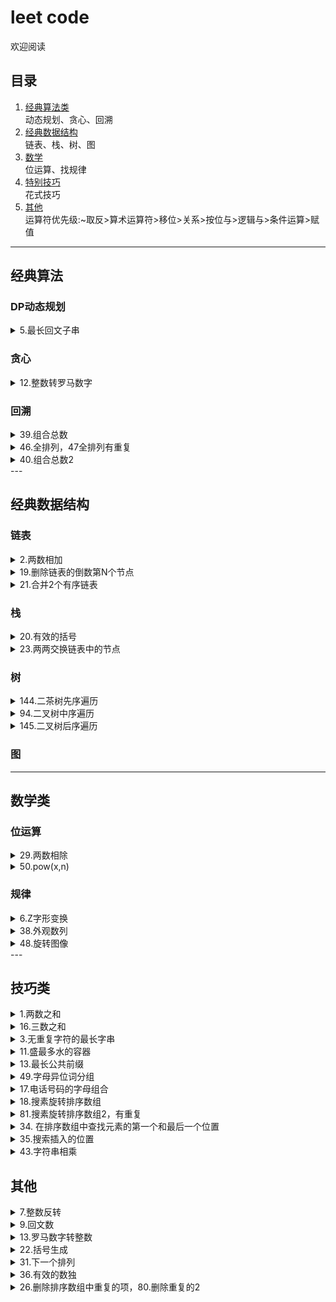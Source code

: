 # leet code

欢迎阅读

## 目录

1. [经典算法类](#classic)  
   动态规划、贪心、回溯
2. [经典数据结构](#data)  
   链表、栈、树、图
3. [数学](#math)  
   位运算、找规律
4. [特别技巧](#skill)  
   花式技巧
5. [其他](#other)    
   运算符优先级:~取反>算术运算符>移位>关系>按位与>逻辑与>条件运算>赋值

---

## <span id ='classic'>经典算法</span>

### DP动态规划

<details>
<summary>5.最长回文子串</summary>


题目：返回字符串中最长回文子串
解法一：动态规划。```dp[i][j]=1```表示i到j之间为回文。```dp[i,i]=1,dp[i][i+1]=(str[i]==str[i+1])```既自身单个算回文，自身与下一个相同算回文。状态转移方程```dp[i][j]=(dp[i-1][j+1] and str[i]==str[j])```。时间复杂度n^2,太慢了

```python
class Solution:
    def longestPalindrome(self, s: str) -> str:
        n = len(s)
        dp = [[0] * n for _ in range(n)]
        ans = ""
        for l in range(n):  # 枚举子串的长度 l,从0开始
            for i in range(n):  # 枚举子串的起始位置 i
                j = i + l  # 结束位置
                if j >= n:
                    break
                if l == 0:
                    dp[i][j] = True
                elif l == 1:
                    dp[i][j] = (s[i] == s[j])
                else:
                    dp[i][j] = (dp[i + 1][j - 1] and s[i] == s[j])
                if dp[i][j] and j - i + 1 > len(ans):
                    ans = s[i:j+1]
        return ans
```

解法二：简接滑动窗口。运用切片和反向,分别对奇数偶数长度的子串判断。时间复杂度n(据说).

```python
class Solution:
    def longestPalindrome(self, s: str) -> str:
        if not s:return ""
        maxLen,start=1,0
        for i in range(len(s)):  # i为结尾索引，
        	if i-maxLen >=1 and s[i-maxLen-1:i+1]==s[i-maxLen-1:i+1][::-1]:
        		start=i-maxLen-1
        		maxLen+=2
        		continue
        	if i-maxLen >=0 and s[i-maxLen:i+1]==s[i-maxLen:i+1][::-1]:
        		start=i-maxLen
        		maxLen+=1
        return s[start:start+maxLen]

```

解法三：中心扩展。先向后纳入相同元素,再分别2端扩张。时间复杂度n(不是).

```python
class Solution:
    def longestPalindrome(self, s: str) -> str:
        if not s:
            return s
        i = 0
        mx = 0
        left=0
        right=0
        while i < len(s):
            l = i - 1
            while i + 1 < len(s) and s[i + 1] == s[i]:
                i += 1
            r = i + 1
            while l >= 0 and r < len(s) and s[l] == s[r]:
                l -= 1
                r += 1
            if mx < r - l - 1:
                mx = r-l-1
                left, right=l+1, r-1
            i += 1
        return s[left:right+1]

```

</details>

### 贪心

<details>
<summary>12.整数转罗马数字</summary>


题目：罗马数字包含以下七种字符： I， V， X， L，C，D 和 M，给定一个整数，将其转为罗马数字。输入确保在 1 到 3999 的范围内
解法：按照1000，900，500，400，100，90，50，40，10，9，5，4，1。贪婪匹配，这个数字元素设计非常合理，确保了贪心的解一定是正确 的。

```python
class Solution:
    def intToRoman(self, num: int) -> str:
        strs = ['M', 'CM', 'D', 'CD', 'C', 'XC', 'L', 'XL', 'X', 'IX', 'V', 'IV', 'I']
        nums = [1000, 900, 500, 400, 100, 90, 50, 40, 10, 9, 5, 4, 1]        
        ret = ""        
        for i, j in enumerate(nums):
            while num >= j:
                ret += strs[i]
                num -= j
            if num == 0:
                return ret
```

</details>

### 回溯

<details>
<summary>39.组合总数</summary>


题目：给定一个无重复元素的数组 candidates 和一个目标数 target ，找出 candidates 中所有可以使数字和为 target 的组合。数组中无重复的数，且每个数使用次数不限。
解法：回溯加剪枝，将数组candidates先排序，依次选择数来与target相减，更新下一层被选数组中的所有数都大于等于上一层被选的数，来达到剪枝效果。特别的，python中path参数更新，变相完成了回溯的效果。

```python
class Solution:
    def combinationSum(self, candidates: List[int], target: int) -> List[List[int]]:
        solutions=[]
        def backtracking(cans, remain, path):
            for i, can in enumerate(cans):
                if remain-can == 0:
                    solutions.append(path+[can])
                elif remain-can > 0:
                    backtracking(cans[i:], remain-can, path+[can])
                else:
                    break
        candidates.sort()
        backtracking(candidates, target, [])
        return solutions
```

</details>

<details>
<summary>46.全排列，47全排列有重复</summary>


题目：46给定一个 没有重复 数字的序列，返回其所有可能的全排列。
解法：回溯经典。复杂度n*N！

```python
class Solution:
    def permute(self, nums):
        def backtrack(start, end):
            if start == end:
                ans.append(nums[:])
            for i in range(start, end):  # 每一层相当于固定start位的数，
                nums[start], nums[i] = nums[i], nums[start]  # 让start之后的数轮流固定
                backtrack(start+1, end)
                nums[start], nums[i] = nums[i], nums[start]
        ans = []
        backtrack(0, len(nums))
        return ans  
```

题目：47，给定一个有重复 数字的序列，返回其无重复的所有可能的全排列。
解法1：复杂度n*N！。因为存在重复元素，使用回溯时，要使用同一层不固定已出现过的数。

```python
    def permuteUnique(self, nums: List[int]) -> List[List[int]]:
        res=[]
        def backtrace(start,end):
            if start==end-1:
                res.append(nums[:])
            seen=set()
            for i in range(start,end):
                if i>start and nums[i] in seen:
                    continue
                seen.add(nums[i])
                nums[i],nums[start]=nums[start],nums[i]
                backtrace(start+1,end)
                nums[i],nums[start]=nums[start],nums[i]
        
        backtrace(0,len(nums))
        return res
```

解法2：不回溯，使用递归。必须得先排序。循环中，如果后面的数大于当前层要固定的位的数（对应代码中的索引i），则与之交换，注意此过程中i的值应该是一直增大的，因为之前递增排序，交换后索引i之后的数仍然有序，同时巧妙的避免了固定i位的数的重复。

```python
    def permuteUnique(self, nums):
        nums.sort()
        result = list()
        self._permuteunique(nums, 0, result)
        return result

    def _permuteunique(self, nums, i, result):
        if i == len(nums) - 1:
            result.append(nums.copy())
            return
        
        for k in range(i, len(nums)):
            if i != k and nums[i] == nums[k]:  # 避免重复的关键
                continue
            nums[i], nums[k] = nums[k], nums[i]
            self._permuteunique(nums.copy(), i + 1, result)
```

</details>

<details>
<summary>40.组合总数2</summary>


题目：给定一个全正整数元素的数组 candidates 和一个目标数 target ，找出 candidates 中所有可以使数字和为 target 的组合。数组中有重复的数，且每个数只使用1次，且输出结果无重复。
解法：回溯加剪枝，同上，关键在于剪去同一层的相同元素的。同一层不选重复的数字

```python
class Solution:
    def combinationSum2(self, candidates: List[int], target: int) -> List[List[int]]:
        res = []
        candidates.sort()
        n = len(candidates)
        def helper(index, target ,path):
            if target == 0:
                res.append(path)
                return
            for i in range(index, n):
                if target < candidates[i]:
                    break
                if i > index and candidates[i - 1] == candidates[i]:  # 同一层剪枝
                    continue
                helper(i + 1 , target - candidates[i] , path + [candidates[i]] )
       
        helper(0 ,target,[])
        return res
```

</details>
---

## <span id="data">经典数据结构</span>

### 链表

<details>
<summary>2.两数相加</summary>


题目：两数逆序链表表示，求和的逆序链表表示
解法：按链表逐位相加，大于10则取个位，后面的和需+1。特别的，循环结束并不是2个指向链表的指针都为空时，还有进位。这题没啥意思，就是整数加法，正常朝左进位，逆序就朝右。

```python
class Solution:
    def addTwoNumbers(self, l1: ListNode, l2: ListNode) -> ListNode:
        dummy = p = ListNode(None)
        s = 0  # 进位用，
        while l1 or l2 or s:
            s +=(l1.val if l1 else 0) + (l2.val if l2 else 0)
            p.next = ListNode(s%10)
            p = p.next
            s  //= 10
            l1 = l1.next if l1 else None
            l2 = l2.next if l2 else None
        return dummy.next
```

</details>

<details>
<summary>19.删除链表的倒数第N个节点</summary>


题目：删除链表的倒数第N个节点
解法1：经典快慢双指针。

```python
class Solution:
    def removeNthFromEnd(self, head: ListNode, n: int) -> ListNode:
        dum = ListNode(0)      # 设置虚拟指针的目的是防止删除第一个节点
        dum.next = head
        cur = head
        pre = dum
        for i in range(n):     # 先走n步
            cur = cur.next
        while cur:             # 再走剩余的步，最后pre指向的就是要删除节点的前面一个节点
            cur = cur.next
            pre = pre.next
        pre.next = pre.next.next  # 删除这个节点
        return dum.next
```

解法2：递归骚操作。

```python
class Solution:
    def removeNthFromEnd(self, head: ListNode, n: int) -> ListNode:
        def index(node):
            if not node:
                return 0
            i = index(node.next) + 1
            if i > n:
                node.next.val = node.val
            return i
        index(head)
        return head.next
```

</details>

<details>
<summary>21.合并2个有序链表</summary>


题目：合并2个有序链表
解法：老经典题了，当年考研还考了合并2个升序数组。

```python
class Solution:
    def mergeTwoLists(self, l1: ListNode, l2: ListNode) -> ListNode:
        prev = prehead = ListNode(-1)
        while l1 and l2:
            if l1.val < l2.val:
                prev.next = l1
                l1 = l1.next
            else:
                prev.next = l2
                l2 = l2.next           
            prev = prev.next
        prev.next = l1 if l1 is not None else l2
        return prehead.next
        #  递归骚操作
class Solution:
    def mergeTwoLists(self, l1: ListNode, l2: ListNode) -> ListNode:
        if l1 and l2:
            if l1.val > l2.val: l1, l2 = l2, l1
            l1.next = self.mergeTwoLists(l1.next, l2)
        return l1 or l2
```

</details>

### 栈

<details>
<summary>20.有效的括号</summary>


题目：给定一个只包括 '('，')'，'{'，'}'，'['，']' 的字符串，判断字符串是否有效。
解法：用栈.先放一个元素进去，谨防空栈出操作

```python
class Solution:
    def isValid(self, s: str) -> bool:
        dic = {'{': '}',  '[': ']', '(': ')', '?': '?'}
        stack = ['?']
        for c in s:
            if c in dic: stack.append(c)
            elif dic[stack.pop()] != c: return False 
        return len(stack) == 1
```

</details>

<details>
<summary>23.两两交换链表中的节点</summary>


题目：第1个与第二交换，第三换第4，一次类推
解法：把2个要交换的节点找到，断开，链接一顿操作，。

```python
class Solution:
    def swapPairs(self, head: ListNode) -> ListNode:
        p=head
        res =pre = ListNode(0)
        pre.next = p
        while p and p.next:
            q=p.next
            p.next=q.next
            q.next=p
            pre.next=q
            pre=p
            p=p.next
        return res.next
```

</details>

### 树

<details>
<summary>144.二茶树先序遍历</summary>


题目：先序遍历，迭代方法
解法：有2种迭代方法，第一种用栈来模拟先序遍历过程，只要每次先将右结点加入栈中，再将左节点放入，那么左节点下次肯定先出来。

```python
class Solution:  # 方法一
    def preorderTraversal(self, root: TreeNode) -> List[int]:
        if not root:
            return []
        stack=[root]
        r=[]
        while stack:
            node = stack.pop()
            r.append(node.val)
            if node.right:
                stack.append(node.right)
            if node.left:
                stack.append(node.left)
        return r
```

```javascript
var preorderTraversal = function(root) { //方法二
     var stack=[];
     var res=[];
     if(!root) return res;
     while (root!==null || stack.length>0){
         while (root){
             res.push(root.val);
             stack.push(root);
             root=root.left;
         }
         root=stack.pop();
         root=root.right;
     }
    return res;
};
```

</details>

<details>
<summary>94.二叉树中序遍历</summary>


题目：给定一个二叉树，返回它的中序 遍历。
解法：迭代，左链连续入栈，弹出后访问，

```js
var inorderTraversal = function (root) {
    let nodes = [];
    let res = [];
    while (root || nodes.length) {
        if (root) {
            nodes.push(root);
            root = root.left;
        } else {
            let node = nodes.pop();
            res.push(node.val);
            root = node.right;
        }
    }
    return res
};
```

</details>

<details>
<summary>145.二叉树后序遍历</summary>


题目：给定一个二叉树，返回它的后序 遍历。
解法：迭代，需设置pre结点，

```python
class Solution:
    def postorderTraversal(self, root: TreeNode) -> List[int]:
        if not root:
            return list()
            
        res = list()
        stack = list()
        prev = None
        while root or stack:
            while root:
                stack.append(root)
                root = root.left
            root = stack.pop()
            if not root.right or root.right == prev:  # 如果没有右结点，右结点访问过了
                res.append(root.val)
                prev = root   # 每次访问完后设为pre
                root = None   # 需置空，等待下一个出栈
            else:
                stack.append(root)  # 有右结点则当前结点再次进栈
                root = root.right	
        return res
```

</details>

### 图

---

## <span id ='math'>数学类</span>

### 位运算

<details>
<summary>29.两数相除</summary>


题目：两数相除不能用乘除法。可以挨个减法，但太慢，所以每次翻倍减
解法：可以挨个减法，但太慢，所以每次翻倍减。另负数越界问题，将被除数都弄成负数来解决

```python
class Solution:
    def divide(self, dividend: int, divisor: int) -> int:
        b=abs(divisor)
        if dividend==-2147483648 and divisor==-1:
            return 2147483647
        a = -dividend if dividend>0 else dividend
        res=0
        while a+b<=0:
            count=0
            temp=b
            while a+temp<=0:
                count+=1
                temp+=temp
            res+=1<<count-1
            a+=temp>>1
        return -res if (dividend>0) ^ (divisor>0) else res
```

</details>

<details>
<summary>50.pow(x,n)</summary>


题目：实现 pow(x, n) ，即计算 x 的 n 次幂函数。
解法：分治法，总共要实现n个x相乘。将转化二进制数。比如77 的二进制表示 1001101，对应着77=1+4+8+64.即2<sup>0</sup>,2<sup>2</sup>,2<sup>3</sup>,2<sup>6</sup>.于是有，x<sup>77</sup>=x * x<sup>4</sup> * x<sup>8</sup> * x<sup>64</sup>.时间复杂度logN。

```python
class Solution:
    def myPow(self, x: float, n: int) -> float:
        m = -n if n < 0 else n
        y = 1
        while m:
            if m & 1:
                y *= x
            x *= x
            m >>= 1
        return y if n >= 0 else 1/y
```

</details>

### 规律

<details>
<summary>6.Z字形变换</summary>


题目：将一个给定字符串根据给定的行数，以从上往下、从左到右进行 Z 字形排列。
解法一：找规律,字符串按索引又第一行排到第n行,再反向排到第1行,设置转向flag.

```python
class Solution:
    def convert(self, s: str, numRows: int) -> str:
        if numRows < 2: return s
        res = [""]*numRows
        i, flag = 0, -1
        for c in s:
            res[i] += c
            if i == 0 or i == numRows - 1: flag = -flag
            i += flag
        return "".join(res)
```

解法二：找规律,寻找排列周期,T=2*numRows-2

```python
class Solution:
    def convert(self, s: str, numRows: int) -> str:
        if numRows == 1:return s
        res = ['']*numRows
        turn = numRows*2-2
        for i in range(len(s)):
            a =i % turn
            if a<numRows:
                res[a]+=s[i]   
            else:
                res[turn-a]+=s[i]       
        return ''.join(res)
```

</details>

<details>
<summary>38.外观数列</summary>


题目：「外观数列」是一个整数序列，从数字 1 开始，序列中的每一项都是对前一项的描述。前五项如下：

1.     1
2.     11
3.     21
4.     1211
5.     111221
       解法：找生成新的字符串的规律，可以用双指针，也可以计数迭代

```python
class Solution:
    def countAndSay(self, n):
        if n<1: return None
        layer='1'
        for _ in range(1,n):
            count,target,newlayer=0,layer[0],''
            for char in layer:
                if char==target:
                    count+=1
                else:
                    newlayer += str(count)+target
                    count= 1
                    target =char
            newlayer += str(count)+target
            layer = newlayer
        return layer
```

</details>

<details>
<summary>48.旋转图像</summary>


题目：给定一个 n × n 的二维矩阵表示一个图像。将图像顺时针旋转 90 度。需原地操作
解法：1.先上下反转，再转置。(最舒服）2.先转置，再水平翻转。3.找出规律，索引[i][j]将移动到索引[j][n-i-1].  复杂度n^2

```python
class Solution:
    def rotate(self, A: List[List[int]]) -> None:  # 解法1
        A.reverse()
        for i in range(len(A)):
            for j in range(i):
                A[i][j], A[j][i] = A[j][i], A[i][j]
    def rotate(self, A: List[List[int]]) -> None:  # 解法3
        n = len(matrix[0])        
        for i in range(n // 2 + n % 2):
            for j in range(n // 2):
                tmp = matrix[n - 1 - j][i]
                matrix[n - 1 - j][i] = matrix[n - 1 - i][n - j - 1]
                matrix[n - 1 - i][n - j - 1] = matrix[j][n - 1 -i]
                matrix[j][n - 1 - i] = matrix[i][j]
                matrix[i][j] = tmp
```

</details>
---

## <span id ='skill'>技巧类</span>

<details>
<summary>1.两数之和</summary>


题目：找到数组中两数之和等于target，返回两数的索引
解法：1暴力法遍历，两数的所有组合，复杂度O(N<sup>2</sup>); 2使用哈希表（字典）保存已访问过的数和索引，时间复杂度O(N),空间复杂度O(N).

```python
class Solution:
    def twoSum(self, nums, target):
        m = {}
        for k, v in enumerate(nums):
            if target - v in m.keys():
                return[m[target - v], k]
            m[v] = k
```

</details>

<details>
<summary>16.三数之和</summary>


题目：找到数组中三数之和等于0，返回三数
解法：本题是两数之和进阶版，暴力发超时.其实这题也是双指针题，但是速度太慢。转为两数和，x2+x3 = target= -x1.需考虑特殊情况0，和重复数字。18题四数和不做了，

```js

var threeSum = function(nums) {
    var ans = [];
    nums.sort((a,b) => a-b);
    for(let i=0; i<nums.length-2; i++){
        if(nums[i]>0)break;
        if(nums[i]===nums[i-1])continue // 去重
        var L=i+1,R=nums.length-1;
        while(L<R){
            var sum=nums[i]+nums[L]+nums[R];
            if(sum===0){
                ans.push([nums[i],nums[L],nums[R]]);
                while(L<R&&nums[L]===nums[L+1]){L++} // 去重
                while(L<R&&nums[R]===nums[R-1]){R--} // 去重
                L++;
                R--;
            }else if(sum>0){
                R--;
            }else{
                L++;
            }
        }
    }
    return ans;
};
```

</details>

<details>
<summary>3.无重复字符的最长字串</summary>


题目：找到字符串中无重复字符的最长字串
解法：此题经典滑动窗口问题。  
解法一，使用字典记录出现位置，出现相同字符时，i-start为一个合法的字串长度。注意相同字符上次出现的索引一定要不小于起始索引。

```python
class Solution:
    def lengthOfLongestSubstring(self, s: str) -> int:
        start, res, dic = 0, 0, {}
        for i, c in enumerate(s):
            if c in dic and dic[c] >= start:  # c上次出现的索引一定要不小于起始索引
                res = max(res, i-start)
                start = dic[c]+1  # 起始位置更新
            dic[c] = i   
        res = max(res, len(s)-start)
        return res
```

	解法二，使用双端队列deque，模拟滑动窗口，当遇到相同字符时，队列左侧排除元素，直到排出到该字符停，该方法非常直观，好理解，速度较解法一慢点。

```python
class Solution:
    def lengthOfLongestSubstring(self, s: str) -> int:
        queue = collections.deque()
        if not s:return 0
        res = 1
        for s1 in s:
            if s1 in queue:
                res = max(res,len(queue))
                while True:
                    if queue.popleft() == s1:
                        break
            queue.append(s1)
        res = max(res,len(queue))
        return res
```

</details>

<details>
<summary>11.盛最多水的容器</summary>


题目：输入数组 [1,8,6,2,5,4,8,3,7]。数字代表挡板高度，容器能够容纳水的最大值为 49。
解法：1经典双指针题，双指针首尾开始向中间移动，保证不会错过最大面积，每次移动的指针为数值较小的那一个

```python
class Solution:
    def maxArea(self, height: List[int]) -> int:
        i, j = 0, len(height) - 1
        water = 0
        while i < j:
            water = max(water, (j - i) * min(height[i], height[j]))
            if height[i] < height[j]:
                i += 1
            else:
                j -= 1
        return water
```

</details>

<details>
<summary>13.最长公共前缀</summary>


题目：编写一个函数来查找字符串数组中的最长公共前缀。不存在公共前缀，返回 ""。
解法：1按规则循环比较，依次按索引i比较每个串的第i位是否相同。

```python
class Solution:
    def longestCommonPrefix(self, strs: List[str]) -> str:
        if not strs: return ""
        cmn = ""
        for i,c in enumerate(strs[0]):
            for s in strs:
                if i>=len(s) or s[i] != c:
                    return cmn
            cmn+=c
        return cmn
```

解法2：骚操作，运用zip*。

```python
class Solution:
    def longestCommonPrefix(self, strs: List[str]) -> str:
        out_str = ''
        for i in zip(*strs):
            if len(set(i)) == 1:
                out_str += i[0]
            else:
                break
        return out_str
```

</details>

<details>
<summary>49.字母异位词分组</summary>


题目：给定一个字符串数组，将字母异位词组合在一起。字母异位词指字母相同，但排列不同的字符串。
解法：利用质数相乘唯一性，可以将相同字母不同顺序的字符串映射到唯一的一个整数值。

然后很神奇的是，将字母c的值映射为ord(c)+2,也可以通过。
不要问为啥，我也不知道。
而且我测试过，映射为ord(c)+3，ord(c)+4，ord(c)+1，ord(c)+0都不行，会出现乘积重复val值
但是ord(c)+2就是可以。

```python
class Solution:
    def groupAnagrams(self, strs: List[str]) -> List[List[str]]:
        mp = {}
        for word in strs:
            val = 1
            for c in word:
                val *= (ord(c) + 2)
            if mp.get(val):
                mp[val].append(word)
            else:
                mp[val] = [word]
        return list(mp.values())
```

</details>

<details>
<summary>17.电话号码的字母组合</summary>


题目：给定一个仅包含数字 2-9 的字符串，返回所有它能表示的字母组合。
解法：其实就是拼音9建，按数字能打出的所有字母可能性.组合问题，递归，回溯都可以。下面代码骚操作，使用itertools.product(*)

```python
class Solution:
    def letterCombinations(self, digits: str) -> List[str]:
        b = {"2":"abc", "3":"def", "4":"ghi", "5":"jkl", "6":"mno", "7":"pqrs", "8":"tuv", "9":"wxyz"}
        return [] if digits == "" else [ "".join(x) for x in itertools.product(*(b[d] for d in digits ))]
```

</details>

<details>
<summary>18.搜素旋转排序数组</summary>
题目：假设按照升序排序的数组在预先未知的某个点上进行了旋转。数组无重复
( 例如，数组 [0,1,2,4,5,6,7] 可能变为 [4,5,6,7,0,1,2] )。
搜索一个给定的目标值，如果数组中存在这个目标值，则返回它的索引，否则返回 -1 。


解法：二分法，分四种情况。要用索引0当指标，因为数据可能一直递增。注意第一个判断里面等号不可少。

```python
class Solution:
    def search(self, nums: List[int], target: int) -> int:
        L, H = 0, len(nums)   # 注意h从len(nums)开始而不是len(nums)-1
        while L < H:
            M = (L+H) // 2
            if nums[M] < nums[0] <= target: # +inf
                H = M
            elif nums[M] > nums[0] > target: # -inf
                L = M+1
            elif nums[M] < target:
                L = M+1
            elif nums[M] > target:
                H = M
            else:
                return M
        return -1
```

</details>

<details>
<summary>81.搜素旋转排序数组2，有重复</summary>


题目：假设按照升序排序的数组在预先未知的某个点上进行了旋转。
( 例如，数组 [0,0,1,2,2,5,6] 可能变为 [2,5,6,0,0,1,2] )。
搜索一个给定的目标值，如果数组中存在这个目标值，则返回TRUE，否则返回 false 。
解法：二分法，17题的进阶。主要问题在于mid等于L时，不知道target在左还是右边。与17题相比较，增加mid等于L时，L+=1.同时判断在左右有序序列里时用的时nums[L]

```python
class Solution:
    def search(self, nums: List[int], target: int) -> int:
        L, H = 0, len(nums) 
        while L < H:
            M = (L+H) // 2
            if nums[M]==target:
                return True
            if nums[M]==nums[L]:  # 关键点
                L+=1
                continue
            if nums[M] < nums[L] <= target: # 变为nums[L]
                H = M
            elif nums[M] > nums[L] > target: # -inf
                L = M+1
            elif nums[M] < target:
                L = M+1
            else:
                H = M
        return False
```

</details>

<details>
<summary>34. 在排序数组中查找元素的第一个和最后一个位置</summary>


题目：给定一个按照升序排列的整数数组 nums，和一个目标值 target。找出给定目标值在数组中的开始位置和结束位置。
解法：还是二分法，还是分二次，找到mid == target之后，在用二分找第一和最后出现的位置

```python
class Solution:
    def searchRange(self, nums: List[int], target: int) -> List[int]:
        l,r=0,len(nums)-1
        first=last=-1
        while l<=r:  # find target
            m=(l+r)//2
            if nums[m]<target:
                l=m+1
            elif nums[m]>target:
                r=m-1
            else:
                first=last=m
                while l<first:    #find first position
                    mid=(l+first)//2
                    if nums[mid]==target:
                        first=mid
                    else:
                        l=mid+1
                while last<r:   #find last position
                    mid=(r+last+1)//2  # 取后一个位置
                    if nums[mid]==target:
                        last=mid
                    else:
                        r=mid-1
                break
        return (first,last)
```

</details>

<details>
<summary>35.搜索插入的位置</summary>


题目：给定一个排序数组和一个目标值，在数组中找到目标值，并返回其索引。如果目标值不存在于数组中，返回它将会被按顺序插入的位置。数组中无重复元素。
解法：二分法

```python
class Solution:
    def searchInsert(self, nums: List[int], target: int) -> int:
        start, end = 0, len(nums)
        while start < end: 
            mid = (start + end) // 2
            if nums[mid] < target: 
                start = mid + 1
            else: 
                end = mid
        return start 
  # 调库函数
return bisect.bisect_left(nums,target)
```

</details>

<details>
<summary>43.字符串相乘</summary>


题目：给定两个以字符串形式表示的非负整数 num1 和 num2，返回 num1 和 num2 的乘积，它们的乘积也表示为字符串形式。
解法：此题其实没啥意思。不让把整个数转化为整数来计算，可以把单个字符转化为数字，为了出题而出题。1个想法是把num2中每一个数与num1相乘再求和，此过程会增加很多补位的0的加法运算。复杂度mn+n^2.mn为乘法次数，n^2为加法次数。  
第2个想法是用列表记录，两数长度分别为m，n。则两数乘积长度最大为m+n，至少为m+n-1.
num1中的第i个数和num2中第j个数相乘，所得结果对最后的结果中第i+j+1有累计。复杂度mn（不知道怎么算的？）不过确实减少了数字很大的数相加。

```python
class Solution:
    def multiply(self, num1: str, num2: str) -> str:
        if num1 == "0" or num2 == "0":
            return "0"
        
        m, n = len(num1), len(num2)
        ansArr = [0] * (m + n)
        for i in range(m - 1, -1, -1):
            x = int(num1[i])
            for j in range(n - 1, -1, -1):
                ansArr[i + j + 1] += x * int(num2[j])  # 关键点，对i+j+i索引的累加
        # 处理进位，最后位是个位，往前进位，可能会出现超过3位数，ansAri[i]超过100
        for i in range(m + n - 1, 0, -1):  
            ansArr[i - 1] += ansArr[i] // 10
            ansArr[i] %= 10
        
        index = 1 if ansArr[0] == 0 else 0
        ans = "".join(str(x) for x in ansArr[index:])
        return ans
```

</details>

## <span id ='other'>其他</span>

<details>
<summary>7.整数反转</summary>


题目：给出一个 32 位的有符号整数，你需要将这个整数中每位上的数字进行反转。
解法：没什么好说 的.注意负数和整数越界,32 位的有符号整数其数值范围为 [−2^31,  2^31 − 1]

```python
class Solution:
    def reverse(self, x: int) -> int:
        sign = 1
        if x < 0 : sign = -1
        x = x * sign
        res = 0
        while x :
            res = res * 10 + x % 10
            x //= 10
        return res * sign if res < 2 ** 31 else 0
```

</details>

<details>
<summary>9.回文数</summary>
题目：判断一个整数是否是回文数
解法：方法1转化为字符串，```return str(num)==str(num)[::-1]```.  
	方法2，将整数反转，如上第7题  
	方法3，将整数反转一半。（方法4，循环将整数的首位与末位比较）


```python
class Solution:
    def isPalindrome(self, x: int) -> bool:
        if x==0:return True
        if x<0 or x%10==0:return False
        reversed = 0
        while x>reversed:
            reversed = reversed*10 + x % 10
            x//=10
        return x == reversed or x==reversed//10
```

</details>

<details>
<summary>13.罗马数字转整数</summary>


题目：字符串表示罗马字符，返回整数
解法：首先建立一个HashMap来映射符号和值，然后对字符串从左到右来，如果当前字符代表的值不小于其右边，就加上该值；否则就减去该值。以此类推到最左边的数，最终得到的结果即是答案。也可以反过迭代，比如下面

```python
class Solution:
    def romanToInt(self, s: str) -> int:
        dict = {"I":1,"V":5,"X":10,"L":50,"C":100,"D":500,"M":1000}
        total=dict[s[-1]]
        for i in range(2,len(s)+1):
            if dict[s[-i]]<dict[s[-i+1]]:
                total-=dict[s[-i]]
            else:
                total+=dict[s[-i]]
        return total
```

</details>

<details>
<summary>22.括号生成</summary>


题目：数字 n 代表生成括号的对数，生成所有可能的并且 有效的 括号组合
解法：DFS

```python
class Solution:
    def generateParenthesis(self, n: int) -> List[str]:
        valid = []
        def rec(l,r,s):
            if l+r == n*2:
                valid.append(s)
            if l < n:
                rec(l+1,r,s+'(')
            if r < l:
                rec(l,r+1,s+')')
        
        rec(0,0,"")
        return valid
```

</details>

<details>
<summary>31.下一个排列</summary>


题目：实现获取下一个排列的函数，算法需要将给定数字序列重新排列成字典序中下一个更大的排列。如果不存在下一个更大的排列，则将数字重新排列成最小的排列（即升序排列）
解法：从后向前找到i索引的值大于i-1，然后再从后向前找到第一个k索引的值大于i-1，交换i-1和k。最后将i之后的数都反转。

```python
class Solution:
    def nextPermutation(self, nums: List[int]) -> None:
        n = len(nums)-1
        k = n
        for i in range(n,0,-1):
            if nums[i-1]<nums[i]:
                while nums[k]<=nums[i-1]:
                    k-=1
                nums[i-1],nums[k] = nums[k],nums[i-1]
                nums[i:]=sorted(nums[i:])
                break
        else:
            nums.reverse()
```

</details>

<details>
<summary>36.有效的数独</summary>


题目：判断一个 9x9 的数独是否有效。只需要根据以下规则，验证已经填入的数字是否有效即可。
数字 1-9 在每一行只能出现一次。
数字 1-9 在每一列只能出现一次。
数字 1-9 在每一个以粗实线分隔的 3x3 宫内只能出现一次。

解法：每行每列每个3X3盒子都设一个数组，数组的index+1对应数字index+1在该行（列）的出现次数（初始为0，出现一次加1，大于1时return false）。

```python
class Solution:
    def isValidSudoku(self, board):
        rows = [[0]*9 for _ in range(9)]
        columns = [[0]*9 for _ in range(9)]
        boxs = [[0]*9 for _ in range(9)]

        for i in range(9):
            for j in range(9):
                num = board[i][j]
                if num != '.':
                    num = int(num)
                    boxIndex = (i // 3) * 3 + j // 3
                    rows[i][num-1] += + 1
                    columns[j][num-1] += 1
                    boxs[boxIndex][num-1] += 1
                    if rows[i][num-1] > 1 or columns[j][num-1] > 1 or boxs[boxIndex][num-1] > 1:
                        return False
        return True
```

</details>

<details>
<summary>26.删除排序数组中重复的项，80.删除重复的2</summary>


题目：25返回新的长度，不能重复，80 可以重复1次，意思最多2个一样的。

解法：j指针从1开始遍历，i指针计数无重复的数

```python
class Solution:
    def removeDuplicates(self, nums):
        i=0
        for n in nums:
            if i<1 or n != nums[i-1]:
                nums[i]=n
                i+=1       
        return i
class Solution:  # 80题
    def removeDuplicates(self, nums: List[int]) -> int:
        i = 0
        for n in nums:
            if i < 2 or n > nums[i-2]:
                nums[i] = n
                i += 1
        return i                             
```

</details>

